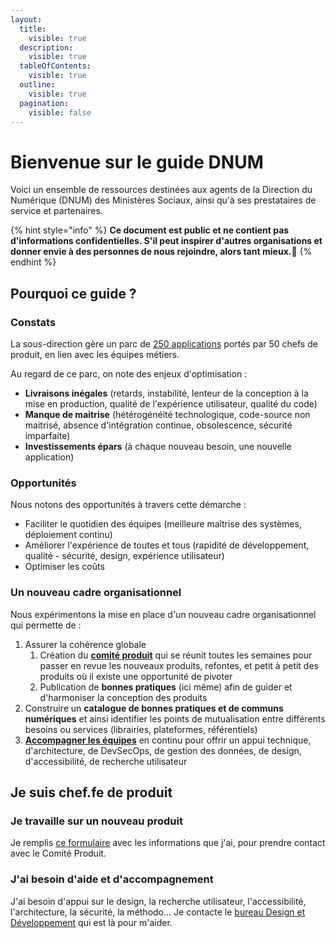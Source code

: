 ```yaml
---
layout:
  title:
    visible: true
  description:
    visible: true
  tableOfContents:
    visible: true
  outline:
    visible: true
  pagination:
    visible: false
---
```


# Bienvenue sur le guide DNUM

Voici un ensemble de ressources destinées aux agents de la Direction du Numérique (DNUM) des Ministères Sociaux, ainsi qu'à ses prestataires de service et partenaires.

{% hint style="info" %}
**Ce document est public et ne contient pas d'informations confidentielles. S'il peut inspirer d'autres organisations et donner envie à des personnes de nous rejoindre, alors tant mieux.💛**
{% endhint %}

## Pourquoi ce guide ?

### Constats <a href="#constat" id="constat"></a>

La sous-direction gère un parc de [250 applications](nos-produits/README.md) portés par 50 chefs de produit, en lien avec les équipes métiers.

Au regard de ce parc, on note des enjeux d'optimisation :

* **Livraisons inégales** (retards, instabilité, lenteur de la conception à la mise en production, qualité de l'expérience utilisateur, qualité du code)
* **Manque de maitrise** (hétérogénéité technologique, code-source non maitrisé, absence d'intégration continue, obsolescence, sécurité imparfaite)
* **Investissements épars** (à chaque nouveau besoin, une nouvelle application)

### Opportunités <a href="#opportunites" id="opportunites"></a>

Nous notons des opportunités à travers cette démarche :

* Faciliter le quotidien des équipes (meilleure maîtrise des systèmes, déploiement continu)
* Améliorer l'expérience de toutes et tous (rapidité de développement, qualité - sécurité, design, expérience utilisateur)
* Optimiser les coûts

### Un nouveau cadre organisationnel <a href="#un-nouveau-cadre-organisationnel" id="un-nouveau-cadre-organisationnel"></a>

Nous expérimentons la mise en place d'un nouveau cadre organisationnel qui permette de :

1. Assurer la cohérence globale
   1. Création du [**comité produit**](/readme/nouveau-cadre-organisationnel.md) qui se réunit toutes les semaines pour passer en revue les nouveaux produits, refontes, et petit à petit des produits où il existe une opportunité de pivoter
   2. Publication de **bonnes pratiques** (ici même) afin de guider et d'harmoniser la conception des produits
2. Construire un **catalogue de bonnes pratiques et de communs numériques** et ainsi identifier les points de mutualisation entre différents besoins ou services (librairies, plateformes, référentiels)
3. [**Accompagner les équipes**](https://msociauxfr.sharepoint.com/teams/ProductTeams-DevDesignAccessibilitRechercheutilisateurCoachi/SitePages/Accueil.aspx) en continu pour offrir un appui technique, d'architecture, de DevSecOps, de gestion des données, de design, d'accessibilité, de recherche utilisateur

## Je suis chef.fe de produit

### Je travaille sur un nouveau produit

Je remplis [ce formulaire](https://demarches.numerique.gouv.fr/commencer/dnum-comite-produit-inscription-d-un-produit) avec les informations que j'ai, pour prendre contact avec le Comité Produit.

### J'ai besoin d'aide et d'accompagnement

J'ai besoin d'appui sur le design, la recherche utilisateur, l'accessibilité, l'architecture, la sécurité, la méthodo... Je contacte le [bureau Design et Développement](https://msociauxfr.sharepoint.com/teams/BureauDesignDev) qui est là pour m'aider.
